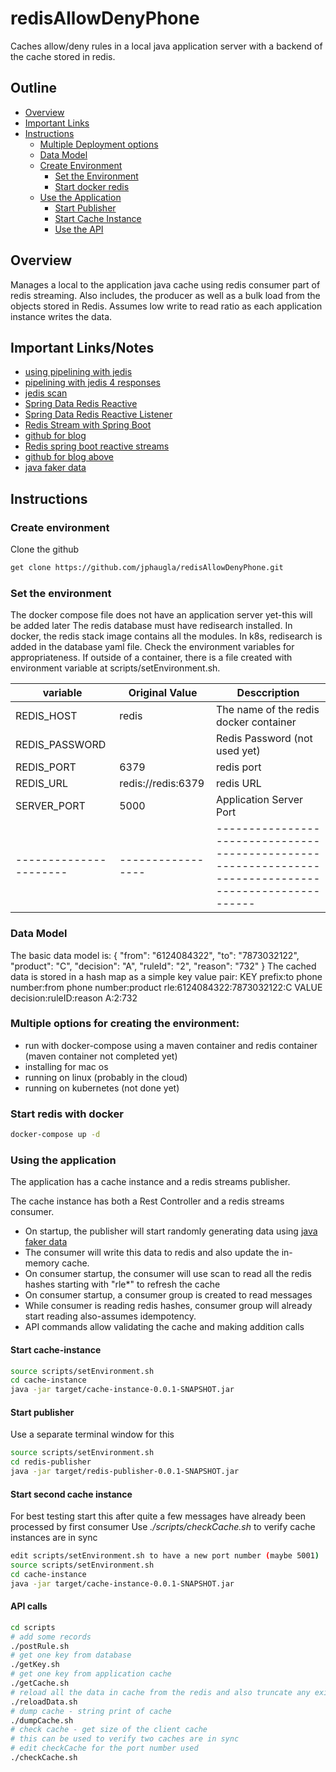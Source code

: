 # redisAllowDenyPhone
Caches allow/deny rules in a local java application server with a backend of the cache stored in redis.

## Outline
- [Overview](#overview)
- [Important Links](#important-linksnotes)
- [Instructions](#instructions)
    - [Multiple Deployment options](#multiple-options-for-creating-the-environment)
    - [Data Model](#data-model)
    - [Create Environment](#create-environment)
      - [Set the Environment](#set-the-environment)
      - [Start docker redis](#start-redis-with-docker)
    - [Use the Application](#using-the-application)
        - [Start Publisher](#start-publisher)
        - [Start Cache Instance](#start-cache-instance)
        - [Use the API](#api-calls)

## Overview
Manages a local to the application java cache using redis consumer part of redis streaming.  Also includes,
the producer as well as a bulk load from the objects stored in Redis. Assumes low write to read ratio as each 
application instance writes the data.

## Important Links/Notes
* [using pipelining with jedis](https://www.oreilly.com/library/view/redis-4x-cookbook/9781783988167/cd01c002-69f0-465a-af6c-1357558ffa71.xhtml)
* [pipelining with jedis 4 responses](https://www.baeldung.com/jedis-java-redis-client-library)
* [jedis scan](https://www.baeldung.com/redis-list-available-keys)
* [Spring Data Redis Reactive](https://www.baeldung.com/spring-data-redis-reactive)
* [Spring Data Redis Reactive Listener](https://github.com/spring-projects/spring-data-redis/blob/main/src/main/asciidoc/reference/redis-streams.adoc)
* [Redis Stream with Spring Boot](https://www.vinsguru.com/redis-stream-with-spring-boot/)
* [github for blog](https://github.com/vinsguru/vinsguru-blog-code-samples/tree/master/redis/redis-stream)
* [Redis spring boot reactive streams](https://medium.com/nerd-for-tech/event-driven-architecture-with-redis-streams-using-spring-boot-a81a1c9a4cde)
* [github for blog above](https://github.com/ereshzealous/redis-stream)
* [java faker data](https://www.baeldung.com/java-faker)

## Instructions
### Create environment
Clone the github
```bash 
get clone https://github.com/jphaugla/redisAllowDenyPhone.git
```
### Set the environment
The docker compose file does not have an application server yet-this will be added later  The redis database must have redisearch installed.  In docker, the redis stack image contains all the modules.   In k8s, redisearch is added in the database yaml file.
Check the environment variables for appropriateness.   If outside of a container, there is a file created with
environment variable at scripts/setEnvironment.sh.

| variable               | Original Value     | Desccription                                                                                           |
|------------------------|--------------------|--------------------------------------------------------------------------------------------------------|
| REDIS_HOST             | redis              | The name of the redis docker container                                                                 |
| REDIS_PASSWORD         | <none>             | Redis Password  (not used yet)                                                                         |
| REDIS_PORT             | 6379               | redis port                                                                                             |     
| REDIS_URL              | redis://redis:6379 | redis URL                                                                                              |     
| SERVER_PORT            | 5000               | Application Server Port                                                                                |
| ---------------------- | -----------------  | ------------------------------------------------------------------------------------------------------ |

### Data Model
The basic data model is:
{ "from": "6124084322", "to": "7873032122", "product": "C", "decision": "A", "ruleId": "2", "reason": "732" }
The cached data is stored in a hash map as a simple key value pair:
KEY
prefix:to phone number:from phone number:product
rle:6124084322:7873032122:C
VALUE
decision:ruleID:reason
A:2:732

### Multiple options for creating the environment:
* run with docker-compose using a maven container and redis container (maven container not completed yet)
* installing for mac os
* running on linux (probably in the cloud)
* running on kubernetes (not done yet)

### Start redis with docker
```bash
docker-compose up -d 
```
### Using the application
The application has a cache instance and a redis streams publisher.  

The cache instance has both a Rest Controller and a redis streams consumer.  
* On startup, the publisher will start randomly generating data using [java faker data](https://www.baeldung.com/java-faker)
* The consumer will write this data to redis and also update the in-memory cache.
* On consumer startup, the consumer will use scan to read all the redis hashes starting with "rle*" to refresh the cache
* On consumer startup, a consumer group is created to read messages
* While consumer is reading redis hashes, consumer group will already start reading also-assumes idempotency.
* API commands allow validating the cache and making addition calls

#### Start cache-instance
```bash
source scripts/setEnvironment.sh
cd cache-instance
java -jar target/cache-instance-0.0.1-SNAPSHOT.jar
```
#### Start publisher
Use a separate terminal window for this
```bash
source scripts/setEnvironment.sh
cd redis-publisher
java -jar target/redis-publisher-0.0.1-SNAPSHOT.jar
```
#### Start second cache instance
For best testing start this after quite a few messages have already been processed by first consumer
Use *./scripts/checkCache.sh* to verify cache instances are in sync
```bash
edit scripts/setEnvironment.sh to have a new port number (maybe 5001)
source scripts/setEnvironment.sh
cd cache-instance
java -jar target/cache-instance-0.0.1-SNAPSHOT.jar
```
#### API calls
```bash
cd scripts 
# add some records
./postRule.sh
# get one key from database
./getKey.sh
# get one key from application cache
./getCache.sh
# reload all the data in cache from the redis and also truncate any existing data
./reloadData.sh
# dump cache - string print of cache
./dumpCache.sh
# check cache - get size of the client cache
# this can be used to verify two caches are in sync
# edit checkCache for the port number used
./checkCache.sh
```
